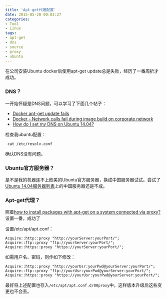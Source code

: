```yaml
---
title: 'Apt-get代理配置'
date: 2015-05-20 00:03:27
categories: 
- Tool
- Linux
tags: 
- apt-get
- dns
- source
- proxy
- ubuntu
---
```

在公司安装Ubuntu docker后使用apt-get update总是失败，经历了一番周折才成功。

### DNS？

一开始怀疑是DNS问题，可以学习了下面几个帖子：
- [Docker apt-get update fails](http://stackoverflow.com/questions/24832972/docker-apt-get-update-fails)
- [Docker - Network calls fail during image build on corporate network](http://stackoverflow.com/questions/24151129/docker-network-calls-fail-during-image-build-on-corporate-network)
- [How do I set my DNS on Ubuntu 14.04?](http://unix.stackexchange.com/questions/128220/how-do-i-set-my-dns-on-ubuntu-14-04)

检查我ubuntu配置：
```
 cat /etc/resolv.conf
```
确认DNS没有问题。

### Ubuntu官方服务器？

是不是我的机器连不上欧美的Ubuntu官方服务器，换成中国服务器试试。尝试了[Ubuntu 14.04服务器列表](http://wiki.ubuntu.org.cn/Template:14.04source)上的中国服务器还是不成。

### Apt-get代理？

照着[how to install packages with apt-get on a system connected via proxy?](http://askubuntu.com/questions/89437/how-to-install-packages-with-apt-get-on-a-system-connected-via-proxy)设置一番，成功了

设置/etc/apt/apt.conf：
```
Acquire::http::proxy "http://yourServer:yourPort/";
Acquire::ftp::proxy "ftp://yourServer:yourPort/";
Acquire::https::proxy "https://yourServer:yourPort/";
```

如需用户名、密码，则作如下修改：
```
Acquire::http::proxy "http://yourUsr:yourPwd@yourServer:yourPort/";
Acquire::ftp::proxy "ftp://yourUsr:yourPwd@yourServer:yourPort/";
Acquire::https::proxy "https://yourUsr:yourPwd@yourServer:yourPort/";
```

最好将上述配置也存入`/etc/apt/apt.conf.d/80proxy`中，这样版本升级后这些变更也不会丢。

